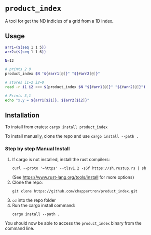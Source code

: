 # `product_index`

A tool for get the ND indicies of a grid from a 1D index.


## Usage

```bash
arr1=($(seq 1 1 5))
arr2=($(seq 1 1 6))

N=12

# prints 2 0
product_index $N "${#arr1[@]}" "${#arr2[@]}" 

# stores i1=2 i2=0
read -r i1 i2 <<< $(product_index $N "${#arr1[@]}" "${#arr2[@]}")

# Prints 3,1
echo "x,y = ${arr1[$i1]}, ${arr2[$i2]}"
```


## Installation

To install from crates:
`cargo install product_index`

To install manually, clone the repo and use `cargo install --path .`

### Step by step Manual Install
1. If cargo is not installed, install the rust compilers:
    ``` shell
    curl --proto '=https' --tlsv1.2 -sSf https://sh.rustup.rs | sh
    ```
    (See https://www.rust-lang.org/tools/install for more options)
2.  Clone the repo:
    ```shell
    git clone https://github.com/chappertron/product_index.git
    ```
3. `cd` into the repo folder
4. Run the cargo install command:
    ```shell
    cargo install --path . 
    ```
You should now be able to access the `product_index` binary from the command line.
